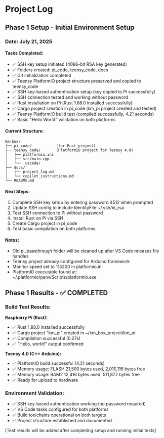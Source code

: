 # Project Log

## Phase 1 Setup - Initial Environment Setup

### Date: July 21, 2025

#### Tasks Completed:
- ✅ SSH key setup initiated (4096-bit RSA key generated)
- ✅ Folders created: pi_code, teensy_code, docs
- ✅ Git initialization completed
- ✅ Teensy PlatformIO project structure preserved and copied to teensy_code
- ✅ SSH key-based authentication setup (key copied to Pi successfully)
- ✅ SSH connection tested and working without password
- ✅ Rust installation on Pi (Rust 1.88.0 installed successfully)
- ✅ Cargo project creation in pi_code (km_pi project created and tested)
- ✅ Teensy PlatformIO build test (compiled successfully, 4.21 seconds)
- ✅ Basic "Hello World" validation on both platforms

#### Current Structure:
```
km-box/
├── pi_code/           (for Rust project)
├── teensy_code/       (PlatformIO project for Teensy 4.0)
│   ├── platformio.ini
│   ├── src/main.cpp
│   └── .vscode/
├── docs/
│   ├── project_log.md
│   └── copilot_instructions.md
└── README.md
```

#### Next Steps:
1. Complete SSH key setup by entering password 4512 when prompted
2. Update SSH config to include IdentityFile ~/.ssh/id_rsa
3. Test SSH connection to Pi without password
4. Install Rust on Pi via SSH
5. Create Cargo project in pi_code
6. Test basic compilation on both platforms

#### Notes:
- Old pi_passthrough folder will be cleaned up after VS Code releases file handles
- Teensy project already configured for Arduino framework
- Monitor speed set to 115200 in platformio.ini
- PlatformIO executable found at: ~/.platformio/penv/Scripts/platformio.exe

## Phase 1 Results - ✅ COMPLETED

### Build Test Results:
**Raspberry Pi (Rust):**
- ✅ Rust 1.88.0 installed successfully
- ✅ Cargo project "km_pi" created in ~/km_box_project/km_pi
- ✅ Compilation successful (0.27s)
- ✅ "Hello, world!" output confirmed

**Teensy 4.0 (C++ Arduino):**
- ✅ PlatformIO build successful (4.21 seconds)
- ✅ Memory usage: FLASH 21,500 bytes used, 2,010,116 bytes free
- ✅ Memory usage: RAM2 12,416 bytes used, 511,872 bytes free
- ✅ Ready for upload to hardware

### Environment Validation:
- ✅ SSH key-based authentication working (no password required)
- ✅ VS Code tasks configured for both platforms
- ✅ Build toolchains operational on both targets
- ✅ Project structure established and documented

[Test results will be added after completing setup and running initial tests]
